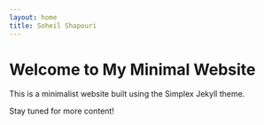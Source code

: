 ```yaml
---
layout: home
title: Soheil Shapouri
---
```


# Welcome to My Minimal Website
This is a minimalist website built using the Simplex Jekyll theme.

Stay tuned for more content!
